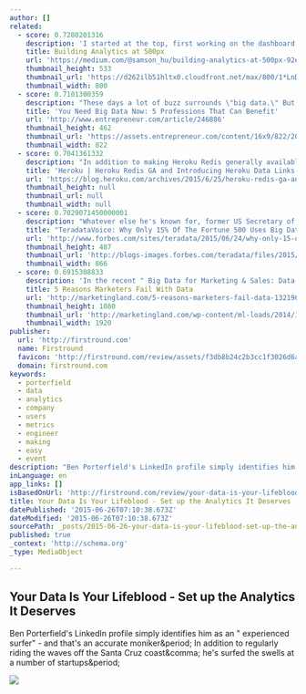 ```yaml
---
author: []
related:
  - score: 0.7280201316
    description: 'I started at the top, first working on the dashboard which would serve the executive team. This would be in the form of a weekly tearsheet of metrics to be handed out at the executive meeting every Tuesday. I worked closely with our VP Product and VP Operations, iterating on different ways that the company can be measured.'
    title: Building Analytics at 500px
    url: 'https://medium.com/@samson_hu/building-analytics-at-500px-92e9a7005c83'
    thumbnail_height: 533
    thumbnail_url: 'https://d262ilb51hltx0.cloudfront.net/max/800/1*LnDmJMoY0xaWOZ_CG2mwDg.jpeg'
    thumbnail_width: 800
  - score: 0.7101300359
    description: "These days a lot of buzz surrounds \"big data.\" But, data isn't just for data scientists. More and more decisions are being made with the weight of data behind them. From budget allocation to lead generation and everything in between, data is giving us the means to be more effective in the workplace."
    title: 'You Need Big Data Now: 5 Professions That Can Benefit'
    url: 'http://www.entrepreneur.com/article/246886'
    thumbnail_height: 462
    thumbnail_url: 'https://assets.entrepreneur.com/content/16x9/822/20150105153343-your-intuition-make-friends-big-data-hard-drives.jpeg'
    thumbnail_width: 822
  - score: 0.7041361332
    description: "In addition to making Heroku Redis generally available, we're pleased to introduce something new: Heroku Data Links. The explosion of applications and distributed application architectures -- things like microservices and service-oriented architectures -- means that now more than ever, developers and organizations have valuable data living in disparate data stores."
    title: 'Heroku | Heroku Redis GA and Introducing Heroku Data Links'
    url: 'https://blog.heroku.com/archives/2015/6/25/heroku-redis-ga-and-introducing-heroku-data-links'
    thumbnail_height: null
    thumbnail_url: null
    thumbnail_width: null
  - score: 0.7029071450000001
    description: "Whatever else he's known for, former US Secretary of Defense, Donald Rumsfeld, will always be the guy who nailed the three levels of military intelligence - the 'known-knowns', the 'known-unknowns', and the 'unknown-unknowns' - in his memorable 2002 news briefing about Iraq and the supply of weapons of mass destruction to [...]"
    title: "TeradataVoice: Why Only 15% Of The Fortune 500 Uses Big Data Analytics To Look Beyond The 'Known-Knowns'?"
    url: 'http://www.forbes.com/sites/teradata/2015/06/24/why-only-15-of-the-fortune-500-uses-big-data-analytics-to-look-beyond-the-known-knowns/'
    thumbnail_height: 487
    thumbnail_url: 'http://blogs-images.forbes.com/teradata/files/2015/06/156562_look_beyond.jpg'
    thumbnail_width: 866
  - score: 0.6915308833
    description: 'In the recent " Big Data for Marketing & Sales: Data Accuracy to Business Impact" study by IDG Connect, nearly half of respondents are still finding it difficult to draw insights from data.'
    title: 5 Reasons Marketers Fail With Data
    url: 'http://marketingland.com/5-reasons-marketers-fail-data-132196'
    thumbnail_height: 1080
    thumbnail_url: 'http://marketingland.com/wp-content/ml-loads/2014/12/man-data-analytics-chalkboard-ss-1920.jpg'
    thumbnail_width: 1920
publisher:
  url: 'http://firstround.com'
  name: Firstround
  favicon: 'http://firstround.com/review/assets/f3db8b24c2b3cc1f3026d6ac38ec9b87/images/favicon.ico'
  domain: firstround.com
keywords:
  - porterfield
  - data
  - analytics
  - company
  - users
  - metrics
  - engineer
  - making
  - easy
  - event
description: "Ben Porterfield's LinkedIn profile simply identifies him as an \" experienced surfer\" - and that's an accurate moniker. In addition to regularly riding the waves off the Santa Cruz coast, he's surfed the swells at a number of startups."
inLanguage: en
app_links: []
isBasedOnUrl: 'http://firstround.com/review/your-data-is-your-lifeblood-set-up-the-analytics-it-deserves/#rt_e=eyJjYW1wYWlnbiI6ImhvbWVfc3RyZWFtIiwiZGVwdGgiOjEsIm9yZGVyIjoyLCJsYXlvdXQiOiJ0aHJlZSIsImNvbXBvbmVudCI6IkVudHJ5Q2FyZCJ9'
title: Your Data Is Your Lifeblood - Set up the Analytics It Deserves
datePublished: '2015-06-26T07:10:38.673Z'
dateModified: '2015-06-26T07:10:38.673Z'
sourcePath: _posts/2015-06-26-your-data-is-your-lifeblood-set-up-the-analytics-it-deserv.md
published: true
_context: 'http://schema.org'
_type: MediaObject

---
```

<article style=""><h1>Your Data Is Your Lifeblood - Set up the Analytics It Deserves</h1><p>Ben Porterfield's LinkedIn profile simply identifies him as an " experienced surfer" - and that's an accurate moniker&amp;period; In addition to regularly riding the waves off the Santa Cruz coast&amp;comma; he's surfed the swells at a number of startups&amp;period;</p><img src="http://s3.amazonaws.com/marquee-test-akiaisur2rgicbmpehea/c0c52OZMR3W2xjLxmhGh_MGP_0048-1.jpg" /></article>
